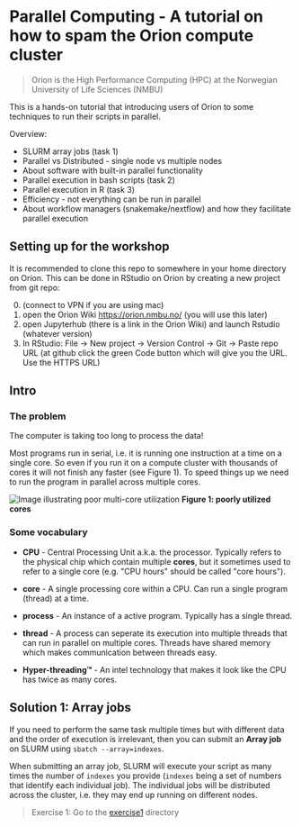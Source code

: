 # Parallel Computing - A tutorial on how to spam the Orion compute cluster

> Orion is the High Performance Computing (HPC) at the Norwegian University of Life Sciences (NMBU)

This is a hands-on tutorial that introducing users of Orion to some techniques to run their scripts in parallel.

Overview: 

* SLURM array jobs (task 1)
* Parallel vs Distributed - single node vs multiple nodes
* About software with built-in parallel functionality
* Parallel execution in bash scripts (task 2)
* Parallel execution in R (task 3)
* Efficiency - not everything can be run in parallel
* About workflow managers (snakemake/nextflow) and how they facilitate parallel execution

## Setting up for the workshop

It is recommended to clone this repo to somewhere in your home directory on Orion. This can be done in RStudio on Orion by creating a new project from git repo:

0. (connect to VPN if you are using mac)
1. open the Orion Wiki https://orion.nmbu.no/ (you will use this later)
2. open Jupyterhub (there is a  link in the Orion Wiki) and launch Rstudio (whatever version)
3. In RStudio: File -> New project -> Version Control -> Git -> Paste repo URL (at github click the green Code button which will give you the URL. Use the HTTPS URL)

## Intro

### The problem

The computer is taking too long to process the data!

Most programs run in serial, i.e. it is running one instruction at a time on a single core. So even if you run it on a compute cluster with thousands of cores it will not finish any faster (see Figure 1). To speed things up we need to run the program in parallel across multiple cores. 

![Image illustrating poor multi-core utilization](https://i.redd.it/9tu18n684z331.jpg)
**Figure 1: poorly utilized cores**


### Some vocabulary

* **CPU** - Central Processing Unit a.k.a. the processor. Typically refers to the physical chip which contain multiple **cores**, but it sometimes used to refer to a single core (e.g. "CPU hours" should be called "core hours").
* **core** - A single processing core within a CPU. Can run a single program (thread) at a time.
* **process** - An instance of a active program. Typically has a single thread.
* **thread** - A process can seperate its execution into multiple threads that can run in parallel on multiple cores. Threads have shared memory which makes communication between threads easy.

* **Hyper-threading:tm:** - An intel technology that makes it look like the CPU has twice as many cores.


## Solution 1: Array jobs

If you need to perform the same task multiple times but with different data and the order of execution is irrelevant, then you can submit an **Array job** on SLURM using `sbatch --array=indexes`.

When submitting an array job, SLURM will execute your script as many times the number of `indexes` you provide (`indexes` being a set of numbers that identify each individual job). The individual jobs will be distributed across the cluster, i.e. they may end up running on different nodes.

> Exercise 1: Go to the [exercise1](exercise1/) directory

